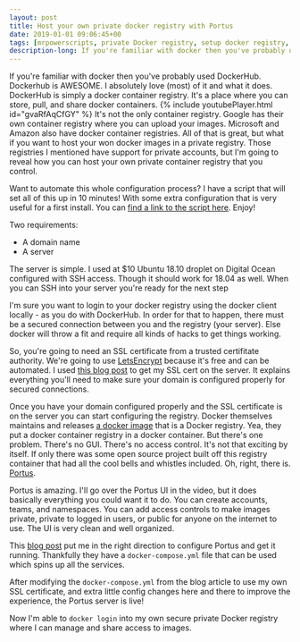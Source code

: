 ```yaml
---
layout: post
title: Host your own private docker registry with Portus
date: 2019-01-01 09:06:45+00
tags: [mrpowerscripts, private Docker registry, setup docker registry, set up private Docker registry]
description-long: If you're familiar with docker then you've probably used DockerHub. Dockerhub is AWESOME. I absolutely love (most) of it and what it does. DockerHub is simply a docker container registry. It's a place where you can store, pull, and share docker containers. It's not the only container registry. Google has their own container registry where you can upload your images. Microsoft and Amazon also have docker container registries. All of that is great, but what if you want to host your won docker images in a private registry. Those registries I mentioned have support for private accounts, but I'm going to reveal how you can host your own private container registry that you control.
---
```


If you're familiar with docker then you've probably used DockerHub. Dockerhub is AWESOME. I absolutely love (most) of it and what it does. DockerHub is simply a docker container registry. It's a place where you can store, pull, and share docker containers. {% include youtubePlayer.html id="gvaRfAqCfGY" %} It's not the only container registry. Google has their own container registry where you can upload your images. Microsoft and Amazon also have docker container registries. All of that is great, but what if you want to host your won docker images in a private registry. Those registries I mentioned have support for private accounts, but I'm going to reveal how you can host your own private container registry that you control.

Want to automate this whole configuration process? I have a script that will set all of this up in 10 minutes! With some extra configuration that is very useful for a first install. You can [find a link to the script here](https://bit.ly/mrps-docker-registry). Enjoy!

Two requirements:

- A domain name
- A server

The server is simple. I used at $10 Ubuntu 18.10 droplet on Digital Ocean configured with SSH access. Though it should work for 18.04 as well. When you can SSH into your server you're ready for the next step

I'm sure you want to login to your docker registry using the docker client locally - as you do with DockerHub. In order for that to happen, there must be a secured connection between you and the registry (your server). Else docker will throw a fit and require all kinds of hacks to get things working.

So, you're going to need an SSL certificate from a trusted certifitate authority. We're going to use [LetsEncrypt](https://letsencrypt.org) because it's free and can be automated. I used [this blog post](https://www.humankode.com/ssl/how-to-set-up-free-ssl-certificates-from-lets-encrypt-using-docker-and-nginx) to get my SSL cert on the server.  It explains everything you'll need to make sure your domain is configured properly for secured connections.

Once you have your domain configured properly and the SSL certificate is on the server you can start configuring the registry. Docker themselves maintains and releases [a docker image](https://hub.docker.com/_/registry/) that is a Docker registry. Yea, they put a docker container registry in a docker container. But there's one problem. There's no GUI. There's no access control. It's not that exciting by itself. If only there was some open source project built off this registry container that had all the cool bells and whistles included. Oh, right, there is. [Portus](https://github.com/SUSE/Portus).

Portus is amazing. I'll go over the Portus UI in the video, but it does basically everything you could want it to do. You can create accounts, teams, and namespaces. You can add access controls to make images private, private to logged in users, or public for anyone on the internet to use. The UI is very clean and well organized.

This [blog post](https://www.objectif-libre.com/en/blog/2018/06/11/self-hosting-a-secure-docker-registry-with-portus/) put me in the right direction to configure Portus and get it running. Thankfully they have a `docker-compose.yml` file that can be used which spins up all the services.

After modifying the `docker-compose.yml` from the blog article to use my own SSL certificate, and extra little config changes here and there to improve the experience, the Portus server is live!

Now I'm able to `docker login` into my own secure private Docker registry where I can manage and share access to images.